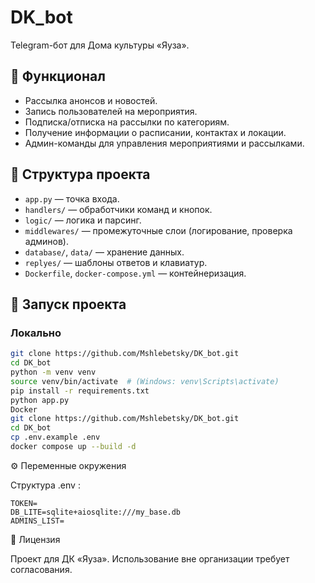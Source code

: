 # DK_bot

Telegram-бот для Дома культуры «Яуза».

## 🚀 Функционал
- Рассылка анонсов и новостей.
- Запись пользователей на мероприятия.
- Подписка/отписка на рассылки по категориям.
- Получение информации о расписании, контактах и локации.
- Админ-команды для управления мероприятиями и рассылками.

## 📂 Структура проекта
- `app.py` — точка входа.
- `handlers/` — обработчики команд и кнопок.
- `logic/` — логика и парсинг.
- `middlewares/` — промежуточные слои (логирование, проверка админов).
- `database/`, `data/` — хранение данных.
- `replyes/` — шаблоны ответов и клавиатур.
- `Dockerfile`, `docker-compose.yml` — контейнеризация.

## 🔧 Запуск проекта

### Локально
```bash
git clone https://github.com/Mshlebetsky/DK_bot.git
cd DK_bot
python -m venv venv
source venv/bin/activate  # (Windows: venv\Scripts\activate)
pip install -r requirements.txt
python app.py
Docker
git clone https://github.com/Mshlebetsky/DK_bot.git
cd DK_bot
cp .env.example .env
docker compose up --build -d
```
⚙️ Переменные окружения

Структура .env :
```
TOKEN=
DB_LITE=sqlite+aiosqlite:///my_base.db
ADMINS_LIST=
```

📝 Лицензия

Проект для ДК «Яуза». Использование вне организации требует согласования.

